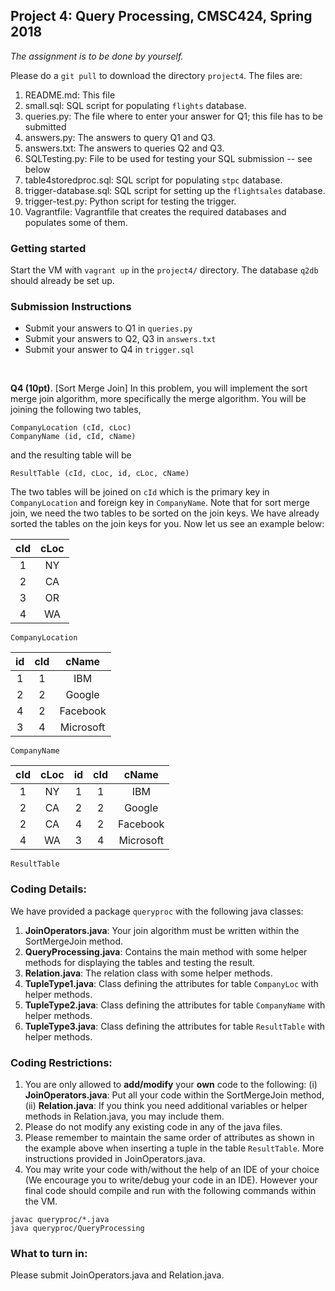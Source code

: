 ## Project 4: Query Processing, CMSC424, Spring 2018

*The assignment is to be done by yourself.*

Please do a `git pull` to download the directory `project4`. The files are:

1. README.md: This file
1. small.sql: SQL script for populating `flights` database.
1. queries.py: The file where to enter your answer for Q1; this file has to be submitted
1. answers.py: The answers to query Q1 and Q3.
1. answers.txt: The answers to queries Q2 and Q3.
1. SQLTesting.py: File to be used for testing your SQL submission -- see below 
1. table4storedproc.sql: SQL script for populating `stpc` database.
1. trigger-database.sql: SQL script for setting up the `flightsales` database.
1. trigger-test.py: Python script for testing the trigger.
1. Vagrantfile: Vagrantfile that creates the required databases and populates some of them.

### Getting started
Start the VM with `vagrant up` in the `project4/` directory. The database `q2db` should already be set up.

### Submission Instructions
- Submit your answers to Q1 in `queries.py`
- Submit your answers to Q2, Q3 in `answers.txt`
- Submit your answer to Q4 in `trigger.sql`

<br />


**Q4 (10pt)**. [Sort Merge Join] In this problem, you will implement the sort merge join algorithm, more specifically the merge algorithm. You will be joining the following two tables, 
``` 
CompanyLocation (cId, cLoc)
CompanyName (id, cId, cName)
```
and the resulting table will be
```
ResultTable (cId, cLoc, id, cLoc, cName)
```
The two tables will be joined on `cId` which is the primary key in `CompanyLocation` and foreign key in `CompanyName`. Note that for sort merge join, we need the two tables to be sorted on the join keys. We have already sorted the tables on the join keys for you. Now let us see an example below:

| cId | cLoc |  
|:---:|:---:| 
| 1 | NY | 
| 2 | CA | 
| 3 | OR |
| 4 | WA | 

`CompanyLocation`

| id | cId | cName |  
|:---:|:---:|:---:|
| 1 | 1 | IBM |
| 2 | 2 | Google |
| 4 | 2 | Facebook |
| 3 | 4 | Microsoft |

`CompanyName`

| cId | cLoc | id | cId | cName |  
|:---:|:---:|:---:|:---:|:---:|
| 1 | NY | 1 | 1 | IBM |
| 2 | CA | 2 | 2 | Google |
| 2 | CA | 4 | 2 | Facebook |
| 4 | WA | 3 | 4 | Microsoft |

`ResultTable`

### Coding Details:
We have provided a package `queryproc` with the following java classes:
1. **JoinOperators.java**: Your join algorithm must be written within the SortMergeJoin method.
1. **QueryProcessing.java**: Contains the main method with some helper methods for displaying the tables and testing the result.
1. **Relation.java**: The relation class with some helper methods.
1. **TupleType1.java**: Class defining the attributes for table `CompanyLoc` with helper methods.
1. **TupleType2.java**: Class defining the attributes for table `CompanyName` with helper methods.
1. **TupleType3.java**: Class defining the attributes for table `ResultTable` with helper methods.

### Coding Restrictions:
1. You are only allowed to **add/modify** your **own** code to the following: (i) **JoinOperators.java**: Put all your code within the SortMergeJoin method, (ii) **Relation.java**: If you think you need additional variables or helper methods in Relation.java, you may include them. 
1. Please do not modify any existing code in any of the java files.
1. Please remember to maintain the same order of attributes as shown in the example above when inserting a tuple in the table `ResultTable`. More instructions provided in JoinOperators.java.
1. You may write your code with/without the help of an IDE of your choice (We encourage you to write/debug your code in an IDE). However your final code should compile and run with the following commands within the VM.
```
javac queryproc/*.java
java queryproc/QueryProcessing
```
### What to turn in:
Please submit JoinOperators.java and Relation.java.

